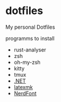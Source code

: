 # dotfiles

My personal Dotfiles

programms to install

- rust-analyser
- zsh
- oh-my-zsh
- kitty
- tmux
- [.NET](https://learn.microsoft.com/en-us/dotnet/core/install/linux)
- [latexmk](https://mg.readthedocs.io/latexmk.html)
- [NerdFont](https://www.nerdfonts.com/)
